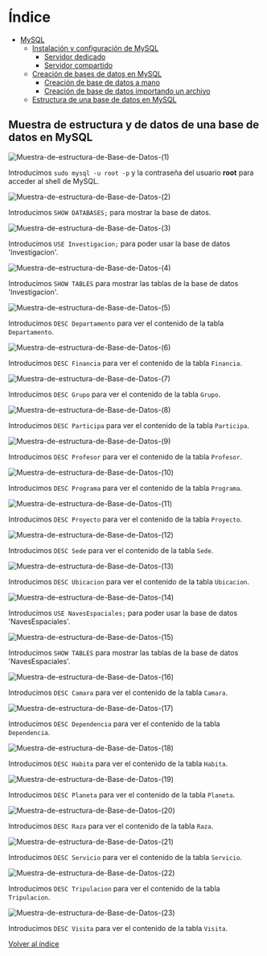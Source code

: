 # Índice

- [MySQL](#mysql)
  - [Instalación y configuración de MySQL](#instalacion-y-configuracion-de-mysql)
    - [Servidor dedicado](#servidor-compartido)
    - [Servidor compartido](#servidor-compartido)
  - [Creación de bases de datos en MySQL](#creacion-de-bases-de-datos-en-mysql)
    - [Creación de base de datos a mano](#creacion-de-base-de-datos-a-mano)
    - [Creación de base de datos importando un archivo](#creacion-de-base-de-datos-importando-un-archivo)
  - [Estructura de una base de datos en MySQL](#muestra-de-estructura-y-de-datos-de-una-base-de-datos-en-mysql)

## Muestra de estructura y de datos de una base de datos en MySQL <a name="muestra-de-estructura-y-de-datos-de-una-base-de-datos-en-mysql"></a>

![Muestra-de-estructura-de-Base-de-Datos-(1)](./img/Visualización-de-Bases-de-Datos/Visualización-de-Bases-de-Datos-(1).png)

Introducimos `sudo mysql -u root -p` y la contraseña del usuario **root** para acceder al shell de MySQL.

![Muestra-de-estructura-de-Base-de-Datos-(2)](./img/Visualización-de-Bases-de-Datos/Visualización-de-Bases-de-Datos-(2).png)

Introducimos `SHOW DATABASES;` para mostrar la base de datos.

![Muestra-de-estructura-de-Base-de-Datos-(3)](./img/Visualización-de-Bases-de-Datos/Visualización-de-Bases-de-Datos-(3).png)

Introducimos `USE Investigacion;` para poder usar la base de datos 'Investigacion'.

![Muestra-de-estructura-de-Base-de-Datos-(4)](./img/Visualización-de-Bases-de-Datos/Visualización-de-Bases-de-Datos-(4).png)

Introducimos `SHOW TABLES` para mostrar las tablas de la base de datos 'Investigacion'.

![Muestra-de-estructura-de-Base-de-Datos-(5)](./img/Visualización-de-Bases-de-Datos/Visualización-de-Bases-de-Datos-(5).png)

Introducimos `DESC Departamento` para ver el contenido de la tabla `Departamento`.

![Muestra-de-estructura-de-Base-de-Datos-(6)](./img/Visualización-de-Bases-de-Datos/Visualización-de-Bases-de-Datos-(6).png)

Introducimos `DESC Financia` para ver el contenido de la tabla `Financia`.

![Muestra-de-estructura-de-Base-de-Datos-(7)](./img/Visualización-de-Bases-de-Datos/Visualización-de-Bases-de-Datos-(7).png)

Introducimos `DESC Grupo` para ver el contenido de la tabla `Grupo`.

![Muestra-de-estructura-de-Base-de-Datos-(8)](./img/Visualización-de-Bases-de-Datos/Visualización-de-Bases-de-Datos-(8).png)

Introducimos `DESC Participa` para ver el contenido de la tabla `Participa`.

![Muestra-de-estructura-de-Base-de-Datos-(9)](./img/Visualización-de-Bases-de-Datos/Visualización-de-Bases-de-Datos-(9).png)

Introducimos `DESC Profesor` para ver el contenido de la tabla `Profesor`.

![Muestra-de-estructura-de-Base-de-Datos-(10)](./img/Visualización-de-Bases-de-Datos/Visualización-de-Bases-de-Datos-(10).png)

Introducimos `DESC Programa` para ver el contenido de la tabla `Programa`.

![Muestra-de-estructura-de-Base-de-Datos-(11)](./img/Visualización-de-Bases-de-Datos/Visualización-de-Bases-de-Datos-(11).png)

Introducimos `DESC Proyecto` para ver el contenido de la tabla `Proyecto`.

![Muestra-de-estructura-de-Base-de-Datos-(12)](./img/Visualización-de-Bases-de-Datos/Visualización-de-Bases-de-Datos-(12).png)

Introducimos `DESC Sede` para ver el contenido de la tabla `Sede`.

![Muestra-de-estructura-de-Base-de-Datos-(13)](./img/Visualización-de-Bases-de-Datos/Visualización-de-Bases-de-Datos-(13).png)

Introducimos `DESC Ubicacion` para ver el contenido de la tabla `Ubicacion`.

![Muestra-de-estructura-de-Base-de-Datos-(14)](./img/Visualización-de-Bases-de-Datos/Visualización-de-Bases-de-Datos-(14).png)

Introducimos `USE NavesEspaciales;` para poder usar la base de datos 'NavesEspaciales'.

![Muestra-de-estructura-de-Base-de-Datos-(15)](./img/Visualización-de-Bases-de-Datos/Visualización-de-Bases-de-Datos-(15).png)

Introducimos `SHOW TABLES` para mostrar las tablas de la base de datos 'NavesEspaciales'.

![Muestra-de-estructura-de-Base-de-Datos-(16)](./img/Visualización-de-Bases-de-Datos/Visualización-de-Bases-de-Datos-(16).png)

Introducimos `DESC Camara` para ver el contenido de la tabla `Camara`.

![Muestra-de-estructura-de-Base-de-Datos-(17)](./img/Visualización-de-Bases-de-Datos/Visualización-de-Bases-de-Datos-(17).png)

Introducimos `DESC Dependencia` para ver el contenido de la tabla `Dependencia`.

![Muestra-de-estructura-de-Base-de-Datos-(18)](./img/Visualización-de-Bases-de-Datos/Visualización-de-Bases-de-Datos-(18).png)

Introducimos `DESC Habita` para ver el contenido de la tabla `Habita`.

![Muestra-de-estructura-de-Base-de-Datos-(19)](./img/Visualización-de-Bases-de-Datos/Visualización-de-Bases-de-Datos-(19).png)

Introducimos `DESC Planeta` para ver el contenido de la tabla `Planeta`.

![Muestra-de-estructura-de-Base-de-Datos-(20)](./img/Visualización-de-Bases-de-Datos/Visualización-de-Bases-de-Datos-(20).png)

Introducimos `DESC Raza` para ver el contenido de la tabla `Raza`.

![Muestra-de-estructura-de-Base-de-Datos-(21)](./img/Visualización-de-Bases-de-Datos/Visualización-de-Bases-de-Datos-(21).png)

Introducimos `DESC Servicio` para ver el contenido de la tabla `Servicio`.

![Muestra-de-estructura-de-Base-de-Datos-(22)](./img/Visualización-de-Bases-de-Datos/Visualización-de-Bases-de-Datos-(22).png)

Introducimos `DESC Tripulacion` para ver el contenido de la tabla `Tripulacion`.

![Muestra-de-estructura-de-Base-de-Datos-(23)](./img/Visualización-de-Bases-de-Datos/Visualización-de-Bases-de-Datos-(23).png)

Introducimos `DESC Visita` para ver el contenido de la tabla `Visita`.

[Volver al índice](#Índice)
